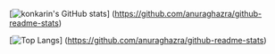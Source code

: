 [![konkarin's GitHub stats](https://github-readme-stats.vercel.app/api?username={konkarin})]
(https://github.com/anuraghazra/github-readme-stats)

[![Top Langs](https://github-readme-stats.vercel.app/api/top-langs/?username={konkarin}&layout=compact)]
(https://github.com/anuraghazra/github-readme-stats)
